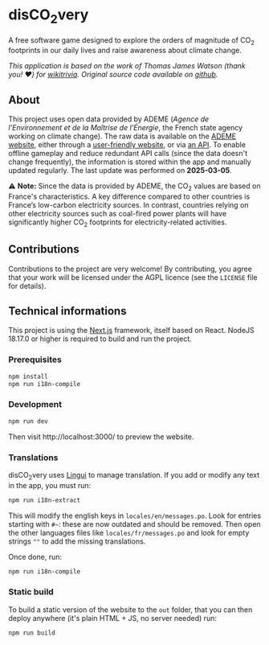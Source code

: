 # disCO<sub>2</sub>very

A free software game designed to explore the orders of magnitude of CO<sub>2</sub> footprints in our daily lives and raise awareness about climate change.

*This application is based on the work of Thomas James Watson (thank you! ❤️) for [wikitrivia](https://wikitrivia.tomjwatson.com). Original source code available on [github](https://github.com/tom-james-watson/wikitrivia-scraper).*

## About

This project uses open data provided by ADEME (*Agence de l'Environnement et de la Maîtrise de l'Énergie*, the French state agency working on climate change). The raw data is available on the [ADEME website](https://www.ademe.fr/), either through a [user-friendly website](https://impactco2.fr), or via [an API](https://impactco2.fr/api-doc). To enable offline gameplay and reduce redundant API calls (since the data doesn't change frequently), the information is stored within the app and manually updated regularly. The last update was performed on **2025-03-05**.

⚠️ **Note:** Since the data is provided by ADEME, the CO<sub>2</sub> values are based on France's characteristics. A key difference compared to other countries is France’s low-carbon electricity sources. In contrast, countries relying on other electricity sources such as coal-fired power plants will have significantly higher CO<sub>2</sub> footprints for electricity-related activities.

## Contributions

Contributions to the project are very welcome! By contributing, you agree that your work will be licensed under the AGPL licence (see the `LICENSE` file for details).

## Technical informations

This project is using the [Next.js](https://nextjs.org/) framework, itself based on React.
NodeJS 18.17.0 or higher is required to build and run the project.

### Prerequisites

```bash
npm install
npm run i18n-compile
```

### Development

```bash
npm run dev
```

Then visit http://localhost:3000/ to preview the website.

### Translations

disCO<sub>2</sub>very uses [Lingui](https://lingui.dev/) to manage translation. If you add or modify any text in the app, you must run:

```bash
npm run i18n-extract
```
This will modify the english keys in `locales/en/messages.po`. Look for entries starting with `#~`: these are now outdated and should be removed.
Then open the other languages files like `locales/fr/messages.po` and look for empty strings `""` to add the missing translations.

Once done, run:
```bash
npm run i18n-compile
```

### Static build

To build a static version of the website to the `out` folder, that you can then deploy anywhere (it's plain HTML + JS, no server needed) run:

```bash
npm run build
```
